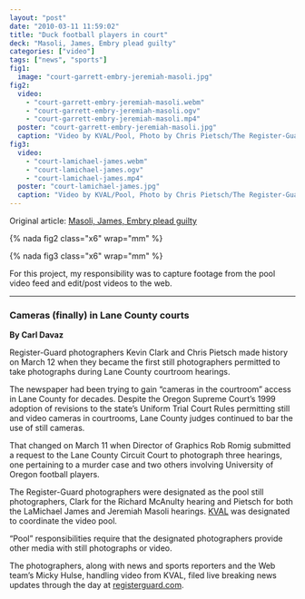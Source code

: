 ```yaml
---
layout: "post"
date: "2010-03-11 11:59:02"
title: "Duck football players in court"
deck: "Masoli, James, Embry plead guilty"
categories: ["video"]
tags: ["news", "sports"]
fig1:
  image: "court-garrett-embry-jeremiah-masoli.jpg"
fig2:
  video:
    - "court-garrett-embry-jeremiah-masoli.webm"
    - "court-garrett-embry-jeremiah-masoli.ogv"
    - "court-garrett-embry-jeremiah-masoli.mp4"
  poster: "court-garrett-embry-jeremiah-masoli.jpg"
  caption: "Video by KVAL/Pool, Photo by Chris Pietsch/The Register-Guard"
fig3:
  video:
    - "court-lamichael-james.webm"
    - "court-lamichael-james.ogv"
    - "court-lamichael-james.mp4"
  poster: "court-lamichael-james.jpg"
  caption: "Video by KVAL/Pool, Photo by Chris Pietsch/The Register-Guard"
---
```


Original article: [Masoli, James, Embry plead guilty](http://projects.registerguard.com/csp/cms/sites/web/news/24557122-57/james-masoli-guilty-oregon-jail.csp)

{% nada fig2 class="x6" wrap="mm" %}

{% nada fig3 class="x6" wrap="mm" %}

For this project, my responsibility was to capture footage from the pool video feed and edit/post videos to the web.

---

### Cameras (finally) in Lane County courts
**By Carl Davaz**

Register-Guard photographers Kevin Clark and Chris Pietsch made history on March 12 when they became the first still photographers permitted to take photographs during Lane County courtroom hearings.

The newspaper had been trying to gain “cameras in the courtroom” access in Lane County for decades. Despite the Oregon Supreme Court’s 1999 adoption of revisions to the state’s Uniform Trial Court Rules permitting still and video cameras in courtrooms, Lane County judges continued to bar the use of still cameras.

That changed on March 11 when Director of Graphics Rob Romig submitted a request to the Lane County Circuit Court to photograph three hearings, one pertaining to a murder case and two others involving University of Oregon football players.

The Register-Guard photographers were designated as the pool still photographers, Clark for the Richard McAnulty hearing and Pietsch for both the LaMichael James and Jeremiah Masoli hearings. <a href="http://www.kval.com/">KVAL</a> was designated to coordinate the video pool.

“Pool” responsibilities require that the designated photographers provide other media with still photographs or video.

The photographers, along with news and sports reporters and the Web team’s Micky Hulse, handling video from KVAL, filed live breaking news updates through the day at [registerguard.com](http://registerguard.com/).
